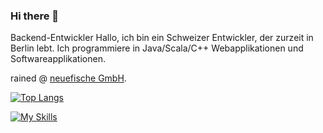 ### Hi there 👋

Backend-Entwickler 
Hallo, ich bin ein Schweizer Entwickler, der zurzeit in Berlin lebt. Ich programmiere in Java/Scala/C++ Webapplikationen und Softwareapplikationen.




rained @ [neuefische GmbH](https://www.neuefische.de/).



[![Top Langs](https://github-readme-stats.vercel.app/api/top-langs/?username=louisberlin&layout=compact&theme=codeSTACKr)](https://github.com/anuraghazra/github-readme-stats)


[![My Skills](https://skillicons.dev/icons?i=java,c,cpp,scala,spring,notion,ts,css,react,idea,linux,apple,docker&theme=light)](https://skillicons.dev)
